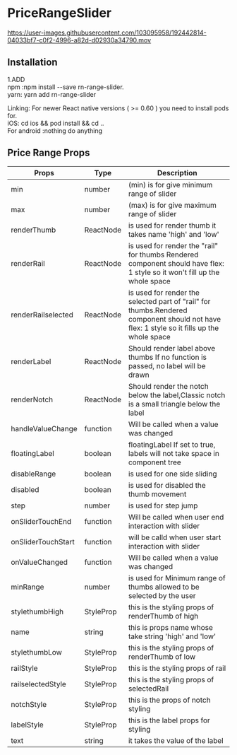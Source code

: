 # PriceRangeSlider

https://user-images.githubusercontent.com/103095958/192442814-04033bf7-c0f2-4996-a82d-d02930a34790.mov



## Installation

1.ADD  
 npm :npm install --save rn-range-slider.  
 yarn: yarn add rn-range-slider

 Linking:
  For newer React native versions ( >= 0.60 )
   you need to install pods for.  
    iOS: cd ios && pod install && cd ..   
     For android :nothing do anything

   
 
 
 ## Price Range Props
| Props             | Type                         | Description                            |
| ----------------- | ---------------------------- | --------------------------- 
| min |number|(min) is for give minimum range of slider|
| max |number|(max) is for give maximum range of slider|
| renderThumb|ReactNode| is used for render thumb it takes name 'high' and 'low'|
| renderRail|ReactNode| is used for render the "rail" for thumbs Rendered component should have flex: 1 style so it won't fill up the whole space|
| renderRailselected|ReactNode|is used for render the selected part of "rail" for thumbs.Rendered component should not have flex: 1 style so it fills up the whole space|
| renderLabel|ReactNode|Should render label above thumbs If no function is passed, no label will be drawn|
| renderNotch|ReactNode|Should render the notch below the label,Classic notch is a small triangle below the label|
| handleValueChange|function|Will be called when a value was changed|
| floatingLabel|boolean| floatingLabel If set to true, labels will not take space in component tree|
| disableRange|boolean| is used for one side sliding|
| disabled|boolean| is used for disabled the thumb movement|
| step|number|is used for step jump|
| onSliderTouchEnd|function|Will be called when user end interaction with slider|
| onSliderTouchStart|function|will be calld when user start interaction with slider|
| onValueChanged|function|Will be called when a value was changed|
| minRange|number|is used for Minimum range of thumbs allowed to be selected by the user|
| stylethumbHigh|StyleProp<ViewProps>|this is the styling props of renderThumb of high|
| name | string| this is props name whose take string 'high' and 'low'
| stylethumbLow| StyleProp<ViewProps>|this is the styling props of renderThumb of low|
| railStyle| StyleProp<ViewProps>| this is the styling props of rail|
| railselectedStyle|StyleProp<ViewProps>|this is the styling props of selectedRail|
| notchStyle| StyleProp<ViewProps>|this is the props of notch styling|
| labelStyle |StyleProp<ViewProps>| this is the label props for styling|
| text| string|it takes the value of the label|



 
